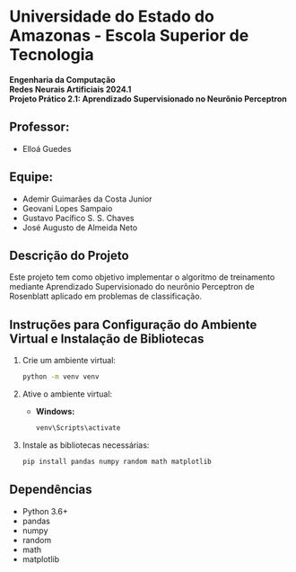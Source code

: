 # Universidade do Estado do Amazonas - Escola Superior de Tecnologia

**Engenharia da Computação**  
**Redes Neurais Artificiais 2024.1**  
**Projeto Prático 2.1: Aprendizado Supervisionado no Neurônio Perceptron**

## Professor:

- Elloá Guedes

## Equipe:

- Ademir Guimarães da Costa Junior
- Geovani Lopes Sampaio
- Gustavo Pacífico S. S. Chaves
- José Augusto de Almeida Neto

## Descrição do Projeto

Este projeto tem como objetivo implementar o algoritmo de treinamento mediante Aprendizado Supervisionado do neurônio Perceptron de Rosenblatt aplicado em problemas de classificação.

## Instruções para Configuração do Ambiente Virtual e Instalação de Bibliotecas

1. Crie um ambiente virtual:

   ```sh
   python -m venv venv
   ```

2. Ative o ambiente virtual:

   - **Windows:**
     ```sh
     venv\Scripts\activate
     ```

3. Instale as bibliotecas necessárias:
   ```sh
   pip install pandas numpy random math matplotlib
   ```

## Dependências

- Python 3.6+
- pandas
- numpy
- random
- math
- matplotlib
